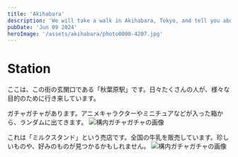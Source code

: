 ```yaml
---
title: 'Akihabara'
description: 'We will take a walk in Akihabara, Tokyo, and tell you about the otaku, maids, and electric town.'
pubDate: 'Jun 09 2024'
heroImage: '/assets/akihabara/photo0000-4207.jpg'
---
```


# Station
ここは、この街の玄関口である「秋葉原駅」です。日々たくさんの人が、様々な目的のために行き来しています。

ガチャガチャがあります。アニメキャラクターやミニチュアなどが入った箱から、ランダムに出てきます。
![構内ガチャガチャの画像](/assets/akihabara/PXL_20240625_044538224.MP.jpg)

これは「ミルクスタンド」という売店です。全国の牛乳を販売しています。珍しいものや、好みのものが見つかるかもしれません。
![構内ガチャガチャの画像](/assets/akihabara/PXL_20240625_044852538.jpg)
